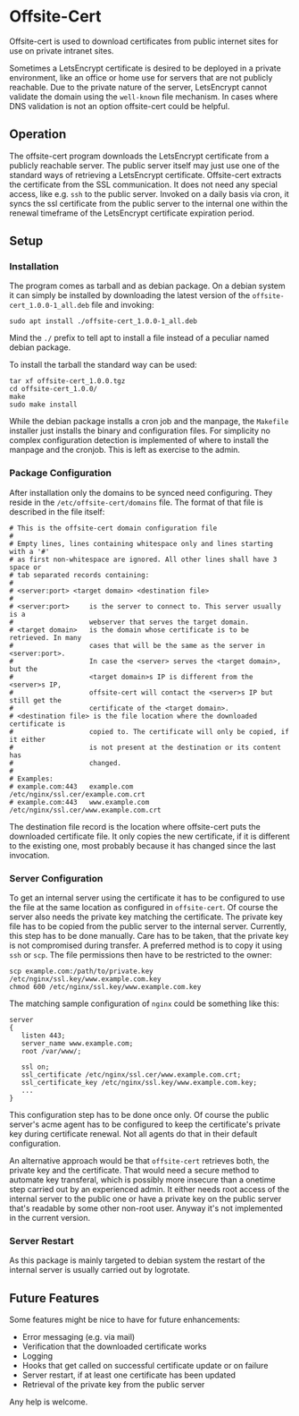 # Offsite-Cert

Offsite-cert is used to download certificates from public internet sites for use
on private intranet sites.

Sometimes a LetsEncrypt certificate is desired to be deployed in a private
environment, like an office or home use for servers that are not publicly
reachable. Due to the private nature of the server, LetsEncrypt cannot validate
the domain using the `well-known` file mechanism. In cases where DNS validation
is not an option offsite-cert could be helpful.

## Operation

The offsite-cert program downloads the LetsEncrypt certificate from a publicly
reachable server. The public server itself may just use one of the standard ways
of retrieving a LetsEncrypt certificate. Offsite-cert extracts the certificate
from the SSL communication. It does not need any special access, like e.g. `ssh`
to the public server. Invoked on a daily basis via cron, it syncs the ssl
certificate from the public server to the internal one within the renewal
timeframe of the LetsEncrypt certificate expiration period.

## Setup

### Installation

The program comes as tarball and as debian package. On a debian system it can
simply be installed by downloading the latest version of
the `offsite-cert_1.0.0-1_all.deb` file and invoking:

````
sudo apt install ./offsite-cert_1.0.0-1_all.deb
````

Mind the `./` prefix to tell apt to install a file instead of a peculiar named
debian package.

To install the tarball the standard way can be used:

````
tar xf offsite-cert_1.0.0.tgz
cd offsite-cert_1.0.0/
make
sudo make install
````

While the debian package installs a cron job and the manpage, the `Makefile`
installer just installs the binary and configuration files. For simplicity no
complex configuration detection is implemented of where to install the manpage
and the cronjob. This is left as exercise to the admin.

### Package Configuration

After installation only the domains to be synced need configuring. They reside
in the `/etc/offsite-cert/domains` file. The format of that file is described in
the file itself:

````
# This is the offsite-cert domain configuration file
#
# Empty lines, lines containing whitespace only and lines starting with a '#'
# as first non-whitespace are ignored. All other lines shall have 3 space or
# tab separated records containing:
#
# <server:port> <target domain> <destination file>
#
# <server:port>     is the server to connect to. This server usually is a
#                   webserver that serves the target domain.
# <target domain>   is the domain whose certificate is to be retrieved. In many
#                   cases that will be the same as the server in <server:port>.
#                   In case the <server> serves the <target domain>, but the
#                   <target domain>s IP is different from the <server>s IP,
#                   offsite-cert will contact the <server>s IP but still get the
#                   certificate of the <target domain>.
# <destination file> is the file location where the downloaded certificate is
#                   copied to. The certificate will only be copied, if it either
#                   is not present at the destination or its content has
#                   changed.
#
# Examples:
# example.com:443   example.com         /etc/nginx/ssl.cer/example.com.crt
# example.com:443   www.example.com     /etc/nginx/ssl.cer/www.example.com.crt
````

The destination file record is the location where offsite-cert puts the
downloaded certificate file. It only copies the new certificate, if it is
different to the existing one, most probably because it has changed since the
last invocation.

### Server Configuration

To get an internal server using the certificate it has to be configured to use
the file at the same location as configured in `offsite-cert`. Of course the
server also needs the private key matching the certificate. The private key file
has to be copied from the public server to the internal server. Currently, this
step has to be done manually. Care has to be taken, that the private key is not
compromised during transfer. A preferred method is to copy it using `ssh`
or `scp`. The file permissions then have to be restricted to the owner:

````
scp example.com:/path/to/private.key /etc/nginx/ssl.key/www.example.com.key
chmod 600 /etc/nginx/ssl.key/www.example.com.key
````

The matching sample configuration of `nginx` could be something like this:

````
server
{
   listen 443;
   server_name www.example.com;
   root /var/www/;
   
   ssl on;
   ssl_certificate /etc/nginx/ssl.cer/www.example.com.crt;
   ssl_certificate_key /etc/nginx/ssl.key/www.example.com.key;
   ...
}
````

This configuration step has to be done once only. Of course the public server's
acme agent has to be configured to keep the certificate's private key during
certificate renewal. Not all agents do that in their default configuration.

An alternative approach would be that `offsite-cert` retrieves both, the private
key and the certificate. That would need a secure method to automate key
transferal, which is possibly more insecure than a onetime step carried out by
an experienced admin. It either needs root access of the internal server to the
public one or have a private key on the public server that's readable by some
other non-root user. Anyway it's not implemented in the current version.

### Server Restart

As this package is mainly targeted to debian system the restart of the internal
server is usually carried out by logrotate.

## Future Features

Some features might be nice to have for future enhancements:

- Error messaging (e.g. via mail)
- Verification that the downloaded certificate works
- Logging
- Hooks that get called on successful certificate update or on failure
- Server restart, if at least one certificate has been updated
- Retrieval of the private key from the public server

Any help is welcome.
